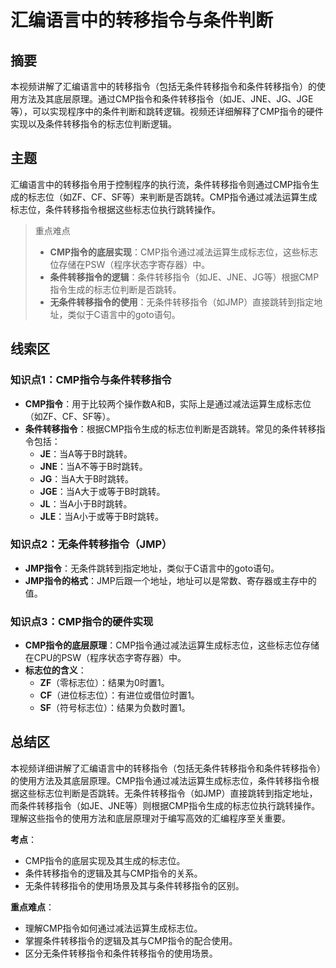 # 汇编语言中的转移指令与条件判断

## 摘要

本视频讲解了汇编语言中的转移指令（包括无条件转移指令和条件转移指令）的使用方法及其底层原理。通过CMP指令和条件转移指令（如JE、JNE、JG、JGE等），可以实现程序中的条件判断和跳转逻辑。视频还详细解释了CMP指令的硬件实现以及条件转移指令的标志位判断逻辑。

## 主题

汇编语言中的转移指令用于控制程序的执行流，条件转移指令则通过CMP指令生成的标志位（如ZF、CF、SF等）来判断是否跳转。CMP指令通过减法运算生成标志位，条件转移指令根据这些标志位执行跳转操作。

> 重点难点
>
> - **CMP指令的底层实现**：CMP指令通过减法运算生成标志位，这些标志位存储在PSW（程序状态字寄存器）中。
> - **条件转移指令的逻辑**：条件转移指令（如JE、JNE、JG等）根据CMP指令生成的标志位判断是否跳转。
> - **无条件转移指令的使用**：无条件转移指令（如JMP）直接跳转到指定地址，类似于C语言中的goto语句。

## 线索区

### 知识点1：CMP指令与条件转移指令
- **CMP指令**：用于比较两个操作数A和B，实际上是通过减法运算生成标志位（如ZF、CF、SF等）。
- **条件转移指令**：根据CMP指令生成的标志位判断是否跳转。常见的条件转移指令包括：
  - **JE**：当A等于B时跳转。
  - **JNE**：当A不等于B时跳转。
  - **JG**：当A大于B时跳转。
  - **JGE**：当A大于或等于B时跳转。
  - **JL**：当A小于B时跳转。
  - **JLE**：当A小于或等于B时跳转。

### 知识点2：无条件转移指令（JMP）
- **JMP指令**：无条件跳转到指定地址，类似于C语言中的goto语句。
- **JMP指令的格式**：JMP后跟一个地址，地址可以是常数、寄存器或主存中的值。

### 知识点3：CMP指令的硬件实现
- **CMP指令的底层原理**：CMP指令通过减法运算生成标志位，这些标志位存储在CPU的PSW（程序状态字寄存器）中。
- **标志位的含义**：
  - **ZF**（零标志位）：结果为0时置1。
  - **CF**（进位标志位）：有进位或借位时置1。
  - **SF**（符号标志位）：结果为负数时置1。

## 总结区

本视频详细讲解了汇编语言中的转移指令（包括无条件转移指令和条件转移指令）的使用方法及其底层原理。CMP指令通过减法运算生成标志位，条件转移指令根据这些标志位判断是否跳转。无条件转移指令（如JMP）直接跳转到指定地址，而条件转移指令（如JE、JNE等）则根据CMP指令生成的标志位执行跳转操作。理解这些指令的使用方法和底层原理对于编写高效的汇编程序至关重要。

**考点**：
- CMP指令的底层实现及其生成的标志位。
- 条件转移指令的逻辑及其与CMP指令的关系。
- 无条件转移指令的使用场景及其与条件转移指令的区别。

**重点难点**：
- 理解CMP指令如何通过减法运算生成标志位。
- 掌握条件转移指令的逻辑及其与CMP指令的配合使用。
- 区分无条件转移指令和条件转移指令的使用场景。